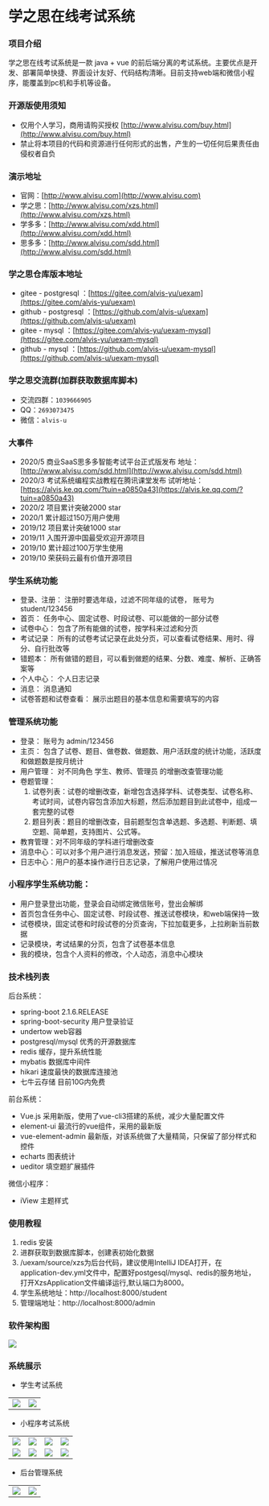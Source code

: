 # 学之思在线考试系统

### 项目介绍
学之思在线考试系统是一款 java + vue 的前后端分离的考试系统。主要优点是开发、部署简单快捷、界面设计友好、代码结构清晰。目前支持web端和微信小程序，能覆盖到pc机和手机等设备。


### 开源版使用须知
 * 仅用个人学习，商用请购买授权 [http://www.alvisu.com/buy.html](http://www.alvisu.com/buy.html) 
 * 禁止将本项目的代码和资源进行任何形式的出售，产生的一切任何后果责任由侵权者自负

### 演示地址
 * 官网：[http://www.alvisu.com](http://www.alvisu.com)
 * 学之思：[http://www.alvisu.com/xzs.html](http://www.alvisu.com/xzs.html) 
 * 学多多：[http://www.alvisu.com/xdd.html](http://www.alvisu.com/xdd.html) 
 * 思多多：[http://www.alvisu.com/sdd.html](http://www.alvisu.com/sdd.html) 

### 学之思仓库版本地址
* gitee - postgresql ：[https://gitee.com/alvis-yu/uexam](https://gitee.com/alvis-yu/uexam)
* github - postgresql ：[https://github.com/alvis-u/uexam](https://github.com/alvis-u/uexam)
* gitee - mysql ：[https://gitee.com/alvis-yu/uexam-mysql](https://gitee.com/alvis-yu/uexam-mysql)
* github - mysql ：[https://github.com/alvis-u/uexam-mysql](https://github.com/alvis-u/uexam-mysql)

### 学之思交流群(加群获取数据库脚本)
* 交流四群：`1039666905`
* QQ：`2693073475`
* 微信：`alvis-u`

 
### 大事件
 * 2020/5 商业SaaS思多多智能考试平台正式版发布 地址：[http://www.alvisu.com/sdd.html](http://www.alvisu.com/sdd.html) 
 * 2020/3 考试系统编程实战教程在腾讯课堂发布 试听地址：[https://alvis.ke.qq.com/?tuin=a0850a43](https://alvis.ke.qq.com/?tuin=a0850a43)
 * 2020/2 项目累计突破2000 star
 * 2020/1 累计超过150万用户使用
 * 2019/12 项目累计突破1000 star
 * 2019/11 入围开源中国最受欢迎开源项目
 * 2019/10 累计超过100万学生使用
 * 2019/10 荣获码云最有价值开源项目


### 学生系统功能
* 登录、注册： 注册时要选年级，过滤不同年级的试卷， 账号为student/123456
* 首页： 任务中心、固定试卷、时段试卷、可以能做的一部分试卷
* 试卷中心： 包含了所有能做的试卷，按学科来过滤和分页
* 考试记录： 所有的试卷考试记录在此处分页，可以查看试卷结果、用时、得分、自行批改等
* 错题本： 所有做错的题目，可以看到做题的结果、分数、难度、解析、正确答案等
* 个人中心： 个人日志记录
* 消息： 消息通知 
* 试卷答题和试卷查看： 展示出题目的基本信息和需要填写的内容

### 管理系统功能
* 登录： 账号为 admin/123456
* 主页： 包含了试卷、题目、做卷数、做题数、用户活跃度的统计功能，活跃度和做题数是按月统计
* 用户管理： 对不同角色 学生、教师、管理员 的增删改查管理功能
* 卷题管理：
    1. 试卷列表：试卷的增删改查，新增包含选择学科、试卷类型、试卷名称、考试时间，试卷内容包含添加大标题，然后添加题目到此试卷中，组成一套完整的试卷
    2. 题目列表：题目的增删改查，目前题型包含单选题、多选题、判断题、填空题、简单题，支持图片、公式等。
* 教育管理：对不同年级的学科进行增删改查
* 消息中心：可以对多个用户进行消息发送，预留：加入班级，推送试卷等消息
* 日志中心：用户的基本操作进行日志记录，了解用户使用过情况

### 小程序学生系统功能：
* 用户登录登出功能，登录会自动绑定微信账号，登出会解绑
* 首页包含任务中心、固定试卷、时段试卷、推送试卷模块，和web端保持一致
* 试卷模块，固定试卷和时段试卷的分页查询，下拉加载更多，上拉刷新当前数据
* 记录模块，考试结果的分页，包含了试卷基本信息
* 我的模块，包含个人资料的修改，个人动态，消息中心模块


###  技术栈列表
后台系统：
* spring-boot  2.1.6.RELEASE
* spring-boot-security 用户登录验证 
* undertow  web容器 
* postgresql/mysql 优秀的开源数据库
* redis 缓存，提升系统性能
* mybatis 数据库中间件
* hikari 速度最快的数据库连接池
* 七牛云存储 目前10G内免费

前台系统：
* Vue.js  采用新版，使用了vue-cli3搭建的系统，减少大量配置文件
* element-ui  最流行的vue组件，采用的最新版
* vue-element-admin 最新版，对该系统做了大量精简，只保留了部分样式和控件
* echarts 图表统计
* ueditor 填空题扩展插件

微信小程序：
* iView 主题样式

### 使用教程
1. redis 安装
2. 进群获取到数据库脚本，创建表初始化数据
3. /uexam/source/xzs为后台代码，建议使用IntelliJ IDEA打开，在application-dev.yml文件中，配置好postgesql/mysql、redis的服务地址，打开XzsApplication文件编译运行,默认端口为8000。
4. 学生系统地址：http://localhost:8000/student
5. 管理端地址：http://localhost:8000/admin

### 软件架构图
![](doc/image/frame/2.png)

### 系统展示
* 学生考试系统
<table>
    <tr>
        <td><img src="doc/image/student/2.png"/></td>
        <td><img src="doc/image/student/12.png"/></td>
    </tr>
</table>

*  小程序考试系统
<table>
    <tr>
        <td><img src="doc/image/wx/student/1.png"/></td>
        <td><img src="doc/image/wx/student/2.png"/></td>
        <td><img src="doc/image/wx/student/3.png"/></td>
        <td><img src="doc/image/wx/student/4.png"/></td>
    </tr>
    <tr>
        <td><img src="doc/image/wx/student/5.png"/></td>
        <td><img src="doc/image/wx/student/8.png"/></td>
        <td><img src="doc/image/wx/student/6.png"/></td>
        <td><img src="doc/image/wx/student/7.png"/></td>
    </tr>
</table>

* 后台管理系统

<table>
    <tr>
        <td><img src="doc/image/admin/12.png"/></td>
        <td><img src="doc/image/admin/13.png"/></td>
    </tr>
</table>
     